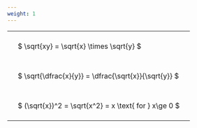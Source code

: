 ```yaml
---
weight: 1
---
```


<style type="text/css">
#T_729eb th.col_heading {
  text-align: left;
  font-size: 1em;
}
#T_729eb td {
  text-align: left;
  font-size: 1em;
  padding: 1.5em;
}
</style>
<table id="T_729eb">
  <thead>
  </thead>
  <tbody>
    <tr>
      <td id="T_729eb_row0_col0" class="data row0 col0" >$ \sqrt{xy} = \sqrt{x} \times \sqrt{y} $</td>
    </tr>
    <tr>
      <td id="T_729eb_row1_col0" class="data row1 col0" >$ \sqrt{\dfrac{x}{y}} = \dfrac{\sqrt{x}}{\sqrt{y}} $</td>
    </tr>
    <tr>
      <td id="T_729eb_row2_col0" class="data row2 col0" >$ (\sqrt{x})^2 = \sqrt{x^2} = x \text{ for } x\ge 0 $</td>
    </tr>
  </tbody>
</table>
